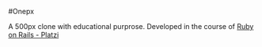 #Onepx

A 500px clone with educational purprose. Developed in the course of [Ruby on Rails - Platzi](https://platzi.com/cursos/ruby-on-rails/)